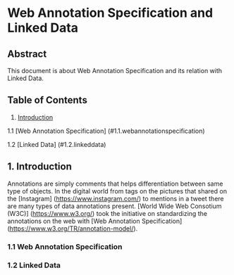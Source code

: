 # Web Annotation Specification and Linked Data

## Abstract

  This document is about Web Annotation Specification and its relation with Linked Data. 

## Table of Contents
1. [Introduction](#1.introduction)

  1.1 [Web Annotation Specification] (#1.1.webannotationspecification)
  
  1.2 [Linked Data] (#1.2.linkeddata)


## 1. Introduction <a id="1.introduction"></a>

Annotations are simply comments that helps differentiation between same type of objects. In the digital world from tags on the pictures that shared on the [Instagram] (https://www.instagram.com/) to mentions in a tweet there are many types of data annotations present. [World Wide Web Consotium (W3C)] (https://www.w3.org/) took the initiative on standardizing the annotations on the web with [Web Annotation Specification] (https://www.w3.org/TR/annotation-model/).

### 1.1 Web Annotation Specification <a id="1.1.webannotationspecification"></a>

### 1.2 Linked Data <a id="1.2.linkeddata"></a>
